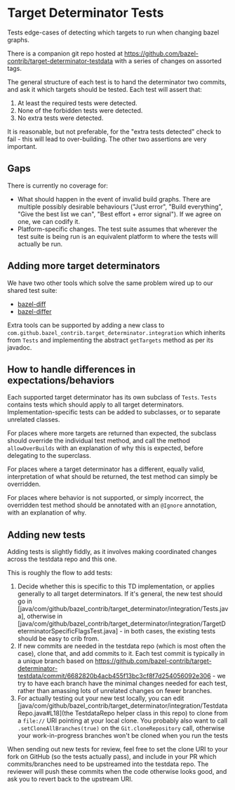 # Target Determinator Tests

Tests edge-cases of detecting which targets to run when changing bazel graphs.

There is a companion git repo hosted at https://github.com/bazel-contrib/target-determinator-testdata with a series of changes on assorted tags.

The general structure of each test is to hand the determinator two commits, and ask it which targets should be tested. Each test will assert that:
1. At least the required tests were detected.
2. None of the forbidden tests were detected.
3. No extra tests were detected.

It is reasonable, but not preferable, for the "extra tests detected" check to fail - this will lead to over-building. The other two assertions are very important.

## Gaps

There is currently no coverage for:
* What should happen in the event of invalid build graphs. There are multiple possibly desirable behaviours ("Just error", "Build everything", "Give the best list we can", "Best effort + error signal"). If we agree on one, we can codify it.
* Platform-specific changes. The test suite assumes that wherever the test suite is being run is an equivalent platform to where the tests will actually be run.

## Adding more target determinators

We have two other tools which solve the same problem wired up to our shared test suite:

* [bazel-diff](https://github.com/Tinder/bazel-diff) 
* [bazel-differ](https://github.com/ewhauser/bazel-differ)

Extra tools can be supported by adding a new class to `com.github.bazel_contrib.target_determinator.integration` which inherits from `Tests` and implementing the abstract `getTargets` method as per its javadoc.

## How to handle differences in expectations/behaviors

Each supported target determinator has its own subclass of `Tests`. `Tests` contains tests which should apply to all target determinators. Implementation-specific tests can be added to subclasses, or to separate unrelated classes.

For places where more targets are returned than expected, the subclass should override the individual test method, and call the method `allowOverBuilds` with an explanation of why this is expected, before delegating to the superclass.

For places where a target determinator has a different, equally valid, interpretation of what should be returned, the test method can simply be overridden.

For places where behavior is not supported, or simply incorrect, the overridden test method should be annotated with an `@Ignore` annotation, with an explanation of why.

## Adding new tests

Adding tests is slightly fiddly, as it involves making coordinated changes across the testdata repo and this one.

This is roughly the flow to add tests:
1. Decide whether this is specific to this TD implementation, or applies generally to all target determinators. If it's general, the new test should go in [java/com/github/bazel_contrib/target_determinator/integration/Tests.java], otherwise in [java/com/github/bazel_contrib/target_determinator/integration/TargetDeterminatorSpecificFlagsTest.java] - in both cases, the existing tests should be easy to crib from.
1. If new commits are needed in the testdata repo (which is most often the case), clone that, and add commits to it. Each test commit is typically in a unique branch based on https://github.com/bazel-contrib/target-determinator-testdata/commit/6682820b4acb455f13bc3cf8f7d254056092e306 - we try to have each branch have the minimal changes needed for each test, rather than amassing lots of unrelated changes on fewer branches.
1. For actually testing out your new test locally, you can edit [java/com/github/bazel_contrib/target_determinator/integration/TestdataRepo.java#L18](the TestdataRepo helper class in this repo) to clone from a `file://` URI pointing at your local clone. You probably also want to call `.setCloneAllBranches(true)` on the `Git.cloneRepository` call, otherwise your work-in-progress branches won't be cloned when you run the tests

When sending out new tests for review, feel free to set the clone URI to your fork on GitHub (so the tests actually pass), and include in your PR which commits/branches need to be upstreamed into the testdata repo. The reviewer will push these commits when the code otherwise looks good, and ask you to revert back to the upstream URI.
